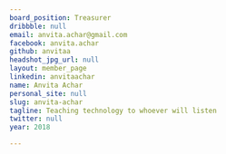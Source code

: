 ```yaml
---
board_position: Treasurer
dribbble: null
email: anvita.achar@gmail.com
facebook: anvita.achar
github: anvitaa
headshot_jpg_url: null
layout: member_page
linkedin: anvitaachar
name: Anvita Achar
personal_site: null
slug: anvita-achar
tagline: Teaching technology to whoever will listen
twitter: null
year: 2018

---
```

